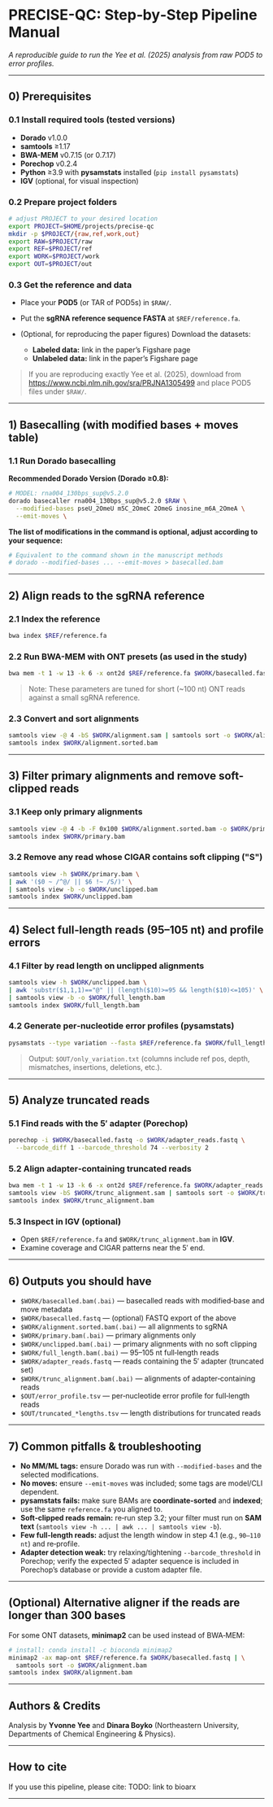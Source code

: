 # PRECISE-QC: Step‑by‑Step Pipeline Manual

*A reproducible guide to run the Yee et al. (2025) analysis from raw POD5 to error profiles.*

---

## 0) Prerequisites

### 0.1 Install required tools (tested versions)

* **Dorado** v1.0.0
* **samtools** ≥1.17
* **BWA-MEM** v0.7.15 (or 0.7.17)
* **Porechop** v0.2.4
* **Python** ≥3.9 with **pysamstats** installed (`pip install pysamstats`)
* **IGV** (optional, for visual inspection)

### 0.2 Prepare project folders

```bash
# adjust PROJECT to your desired location
export PROJECT=$HOME/projects/precise-qc
mkdir -p $PROJECT/{raw,ref,work,out}
export RAW=$PROJECT/raw
export REF=$PROJECT/ref
export WORK=$PROJECT/work
export OUT=$PROJECT/out
```

### 0.3 Get the reference and data

* Place your **POD5** (or TAR of POD5s) in `$RAW/`.
* Put the **sgRNA reference sequence FASTA** at `$REF/reference.fa`.
* (Optional, for reproducing the paper figures) Download the datasets:

  * **Labeled data:** link in the paper’s Figshare page
  * **Unlabeled data:** link in the paper’s Figshare page

> If you are reproducing exactly Yee et al. (2025), download from https://www.ncbi.nlm.nih.gov/sra/PRJNA1305499 and place POD5 files under `$RAW/`.

---

## 1) Basecalling (with modified bases + moves table)

### 1.1 Run Dorado basecalling

**Recommended Dorado Version (Dorado ≥0.8):**

```bash
# MODEL: rna004_130bps_sup@v5.2.0
dorado basecaller rna004_130bps_sup@v5.2.0 $RAW \
  --modified-bases pseU_2OmeU m5C_2OmeC 2OmeG inosine_m6A_2OmeA \
  --emit-moves \

```

**The list of modifications in the command is optional, adjust according to your sequence:**

```bash
# Equivalent to the command shown in the manuscript methods
# dorado --modified-bases ... --emit-moves > basecalled.bam
```

---

## 2) Align reads to the sgRNA reference

### 2.1 Index the reference

```bash
bwa index $REF/reference.fa
```

### 2.2 Run BWA-MEM with ONT presets (as used in the study)

```bash
bwa mem -t 1 -w 13 -k 6 -x ont2d $REF/reference.fa $WORK/basecalled.fastq > $WORK/alignment.sam
```

> Note: These parameters are tuned for short (\~100 nt) ONT reads against a small sgRNA reference.

### 2.3 Convert and sort alignments

```bash
samtools view -@ 4 -bS $WORK/alignment.sam | samtools sort -o $WORK/alignment.sorted.bam
samtools index $WORK/alignment.sorted.bam
```

---

## 3) Filter primary alignments and remove soft-clipped reads

### 3.1 Keep only primary alignments

```bash
samtools view -@ 4 -b -F 0x100 $WORK/alignment.sorted.bam -o $WORK/primary.bam
samtools index $WORK/primary.bam
```

### 3.2 Remove any read whose CIGAR contains soft clipping ("S")

```bash
samtools view -h $WORK/primary.bam \
| awk '($0 ~ /^@/ || $6 !~ /S/)' \
| samtools view -b -o $WORK/unclipped.bam
samtools index $WORK/unclipped.bam
```


---

## 4) Select full‑length reads (95–105 nt) and profile errors

### 4.1 Filter by read length on unclipped alignments

```bash
samtools view -h $WORK/unclipped.bam \
| awk 'substr($1,1,1)=="@" || (length($10)>=95 && length($10)<=105)' \
| samtools view -b -o $WORK/full_length.bam
samtools index $WORK/full_length.bam
```

### 4.2 Generate per‑nucleotide error profiles (pysamstats)

```bash
pysamstats --type variation --fasta $REF/reference.fa $WORK/full_length.bam > $OUT/only_variation.txt
```

> Output: `$OUT/only_variation.txt` (columns include ref pos, depth, mismatches, insertions, deletions, etc.).

---

## 5) Analyze truncated reads

### 5.1 Find reads with the 5′ adapter (Porechop)

```bash
porechop -i $WORK/basecalled.fastq -o $WORK/adapter_reads.fastq \
  --barcode_diff 1 --barcode_threshold 74 --verbosity 2
```

### 5.2 Align adapter‑containing truncated reads

```bash
bwa mem -t 1 -w 13 -k 6 -x ont2d $REF/reference.fa $WORK/adapter_reads.fastq > $WORK/trunc_alignment.sam
samtools view -bS $WORK/trunc_alignment.sam | samtools sort -o $WORK/trunc_alignment.bam
samtools index $WORK/trunc_alignment.bam
```


### 5.3 Inspect in IGV (optional)

* Open `$REF/reference.fa` and `$WORK/trunc_alignment.bam` in **IGV**.
* Examine coverage and CIGAR patterns near the 5′ end.

---

## 6) Outputs you should have

* `$WORK/basecalled.bam(.bai)` — basecalled reads with modified‑base and move metadata
* `$WORK/basecalled.fastq` — (optional) FASTQ export of the above
* `$WORK/alignment.sorted.bam(.bai)` — all alignments to sgRNA
* `$WORK/primary.bam(.bai)` — primary alignments only
* `$WORK/unclipped.bam(.bai)` — primary alignments with no soft clipping
* `$WORK/full_length.bam(.bai)` — 95–105 nt full‑length reads
* `$WORK/adapter_reads.fastq` — reads containing the 5′ adapter (truncated set)
* `$WORK/trunc_alignment.bam(.bai)` — alignments of adapter‑containing reads
* `$OUT/error_profile.tsv` — per‑nucleotide error profile for full‑length reads
* `$OUT/truncated_*lengths.tsv` — length distributions for truncated reads

---

## 7) Common pitfalls & troubleshooting

* **No MM/ML tags:** ensure Dorado was run with `--modified-bases` and the selected modifications.
* **No moves:** ensure `--emit-moves` was included; some tags are model/CLI dependent.
* **pysamstats fails:** make sure BAMs are **coordinate‑sorted** and **indexed**; use the same `reference.fa` you aligned to.
* **Soft‑clipped reads remain:** re‑run step 3.2; your filter must run on **SAM text** (`samtools view -h ... | awk ... | samtools view -b`).
* **Few full‑length reads:** adjust the length window in step 4.1 (e.g., `90–110 nt`) and re‑profile.
* **Adapter detection weak:** try relaxing/tightening `--barcode_threshold` in Porechop; verify the expected 5′ adapter sequence is included in Porechop’s database or provide a custom adapter file.

---

## (Optional) Alternative aligner if the reads are longer than 300 bases

For some ONT datasets, **minimap2** can be used instead of BWA‑MEM:

```bash
# install: conda install -c bioconda minimap2
minimap2 -ax map-ont $REF/reference.fa $WORK/basecalled.fastq | \
  samtools sort -o $WORK/alignment.bam
samtools index $WORK/alignment.bam
```


---

## Authors & Credits

Analysis by **Yvonne Yee** and **Dinara Boyko** (Northeastern University, Departments of Chemical Engineering & Physics).



---

## How to cite

If you use this pipeline, please cite:
TODO: link to bioarx



---
